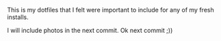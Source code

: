 This is my dotfiles that I felt were important to include for any of my fresh installs.


I will include photos in the next commit. Ok next commit ;))